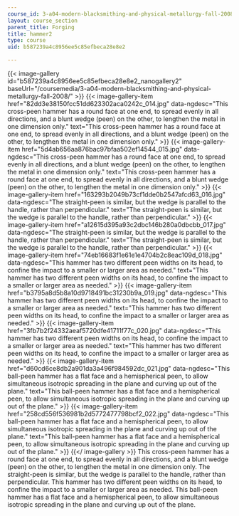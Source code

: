 ```yaml
---
course_id: 3-a04-modern-blacksmithing-and-physical-metallurgy-fall-2008
layout: course_section
parent_title: Forging
title: hammer2
type: course
uid: b587239a4c8956ee5c85efbeca28e8e2

---
```


{{< image-gallery id="b587239a4c8956ee5c85efbeca28e8e2_nanogallery2" baseUrl="/coursemedia/3-a04-modern-blacksmithing-and-physical-metallurgy-fall-2008/" >}}
{{< image-gallery-item href="82dd3e38150fcc51dd623302aca0242c_014.jpg" data-ngdesc="This cross-peen hammer has a round face at one end, to spread evenly in all directions, and a blunt wedge (peen) on the other, to lengthen the metal in one dimension only." text="This cross-peen hammer has a round face at one end, to spread evenly in all directions, and a blunt wedge (peen) on the other, to lengthen the metal in one dimension only." >}}
{{< image-gallery-item href="5d4ab656aa876bac97bfaa502ef14544_015.jpg" data-ngdesc="This cross-peen hammer has a round face at one end, to spread evenly in all directions, and a blunt wedge (peen) on the other, to lengthen the metal in one dimension only." text="This cross-peen hammer has a round face at one end, to spread evenly in all directions, and a blunt wedge (peen) on the other, to lengthen the metal in one dimension only." >}}
{{< image-gallery-item href="163293b2049b73cf1dde0b2547afcd63_016.jpg" data-ngdesc="The straight-peen is similar, but the wedge is parallel to the handle, rather than perpendicular." text="The straight-peen is similar, but the wedge is parallel to the handle, rather than perpendicular." >}}
{{< image-gallery-item href="a12615d395a93c2dbc146b280a0dbcbb_017.jpg" data-ngdesc="The straight-peen is similar, but the wedge is parallel to the handle, rather than perpendicular." text="The straight-peen is similar, but the wedge is parallel to the handle, rather than perpendicular." >}}
{{< image-gallery-item href="74eb16683f1e61e1e4704b2c8eac109d_018.jpg" data-ngdesc="This hammer has two different peen widths on its head, to confine the impact to a smaller or larger area as needed." text="This hammer has two different peen widths on its head, to confine the impact to a smaller or larger area as needed." >}}
{{< image-gallery-item href="b3795a8d5b8a10d9718491bc31230b9a_019.jpg" data-ngdesc="This hammer has two different peen widths on its head, to confine the impact to a smaller or larger area as needed." text="This hammer has two different peen widths on its head, to confine the impact to a smaller or larger area as needed." >}}
{{< image-gallery-item href="3fb7b2f24332aeaf5720dfe41711f77c_020.jpg" data-ngdesc="This hammer has two different peen widths on its head, to confine the impact to a smaller or larger area as needed." text="This hammer has two different peen widths on its head, to confine the impact to a smaller or larger area as needed." >}}
{{< image-gallery-item href="d60cd6ce8db2a901da3a496f984592dc_021.jpg" data-ngdesc="This ball-peen hammer has a flat face and a hemispherical peen, to allow simultaneous isotropic spreading in the plane and curving up out of the plane." text="This ball-peen hammer has a flat face and a hemispherical peen, to allow simultaneous isotropic spreading in the plane and curving up out of the plane." >}}
{{< image-gallery-item href="258cd556f536981b2d5772477798bcf2_022.jpg" data-ngdesc="This ball-peen hammer has a flat face and a hemispherical peen, to allow simultaneous isotropic spreading in the plane and curving up out of the plane." text="This ball-peen hammer has a flat face and a hemispherical peen, to allow simultaneous isotropic spreading in the plane and curving up out of the plane." >}}
{{</ image-gallery >}}
This cross-peen hammer has a round face at one end, to spread evenly in all directions, and a blunt wedge (peen) on the other, to lengthen the metal in one dimension only. The straight-peen is similar, but the wedge is parallel to the handle, rather than perpendicular. This hammer has two different peen widths on its head, to confine the impact to a smaller or larger area as needed. This ball-peen hammer has a flat face and a hemispherical peen, to allow simultaneous isotropic spreading in the plane and curving up out of the plane.